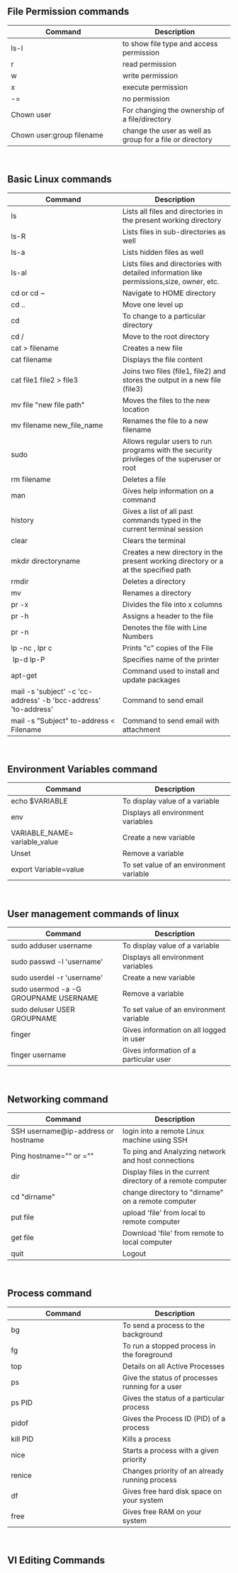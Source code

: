 ## File Permission commands

<table>

<thead>

<tr>

<th width="50%">Command</th>

<th>Description</th>

</tr>

</thead>

<tbody>

<tr>

<td>ls-l</td>

<td>to show file type and access permission</td>

</tr>

<tr>

<td>r</td>

<td>read permission</td>

</tr>

<tr>

<td>w</td>

<td>write permission</td>

</tr>

<tr>

<td>x</td>

<td>execute permission</td>

</tr>

<tr>

<td>-=</td>

<td>no permission</td>

</tr>

<tr>

<td>Chown user</td>

<td>For changing the ownership of a file/directory</td>

</tr>

<tr>

<td>Chown user:group filename</td>

<td>change the user as well as group for a file or directory</td>

</tr>

</tbody>

</table>
<br />

## Basic Linux commands

<table>

<thead>

<tr>

<th width="50%">Command</th>

<th>Description</th>

</tr>

</thead>

<tbody>

<tr>

<td>ls</td>

<td>Lists all files and directories in the present working directory</td>

</tr>

<tr>

<td>ls-R</td>

<td>Lists files in sub-directories as well</td>

</tr>

<tr>

<td>ls-a</td>

<td>Lists hidden files as well</td>

</tr>

<tr>

<td>ls-al</td>

<td>Lists files and directories with detailed information like permissions,size, owner, etc.</td>

</tr>

<tr>

<td>cd or cd ~</td>

<td>Navigate to HOME directory</td>

</tr>

<tr>

<td>cd ..</td>

<td>Move one level up</td>

</tr>

<tr>

<td>cd</td>

<td>To change to a particular directory</td>

</tr>

<tr>

<td>cd /</td>

<td>Move to the root directory</td>

</tr>

<tr>

<td>cat > filename</td>

<td>Creates a new file</td>

</tr>

<tr>

<td>cat filename</td>

<td>Displays the file content</td>

</tr>

<tr>

<td>cat file1 file2 > file3</td>

<td>Joins two files (file1, file2) and stores the output in a new file (file3)</td>

</tr>

<tr>

<td>mv file "new file path"</td>

<td>Moves the files to the new location</td>

</tr>

<tr>

<td>mv filename new_file_name</td>

<td>Renames the file to a new filename</td>

</tr>

<tr>

<td>sudo</td>

<td>Allows regular users to run programs with the security privileges of the superuser or root</td>

</tr>

<tr>

<td>rm filename</td>

<td>Deletes a file</td>

</tr>

<tr>

<td>man</td>

<td>Gives help information on a command</td>

</tr>

<tr>

<td>history</td>

<td>Gives a list of all past commands typed in the current terminal session</td>

</tr>

<tr>

<td>clear</td>

<td>Clears the terminal</td>

</tr>

<tr>

<td>mkdir directoryname</td>

<td>Creates a new directory in the present working directory or a at the specified path</td>

</tr>

<tr>

<td>rmdir</td>

<td>Deletes a directory</td>

</tr>

<tr>

<td>mv</td>

<td>Renames a directory</td>

</tr>

<tr>

<td>pr -x</td>

<td>Divides the file into x columns</td>

</tr>

<tr>

<td>pr -h</td>

<td>Assigns a header to the file</td>

</tr>

<tr>

<td>pr -n</td>

<td>Denotes the file with Line Numbers</td>

</tr>

<tr>

<td>lp -nc , lpr c</td>

<td>Prints "c" copies of the File</td>

</tr>

<tr>

<td> lp-d lp-P</td>

<td>Specifies name of the printer</td>

</tr>

<tr>

<td>apt-get</td>

<td>Command used to install and update packages</td>

</tr>

<tr>

<td>mail -s 'subject' -c 'cc-address' -b 'bcc-address' 'to-address'</td>

<td>Command to send email</td>

</tr>

<tr>

<td>mail -s "Subject" to-address < Filename</td>

<td>Command to send email with attachment</td>

</tr>

</tbody>

</table>

<br />

## Environment Variables command


<table class="table1 table-striped">

<thead>

<tr>

<th width="50%">Command</th>

<th>Description</th>

</tr>

</thead>

<tbody>

<tr>

<td>echo $VARIABLE</td>

<td>To display value of a variable</td>

</tr>

<tr>

<td>env</td>

<td>Displays all environment variables</td>

</tr>

<tr>

<td>VARIABLE_NAME= variable_value</td>

<td>Create a new variable</td>

</tr>

<tr>

<td>Unset</td>

<td>Remove a variable</td>

</tr>

<tr>

<td>export Variable=value</td>

<td>To set value of an environment variable</td>

</tr>

</tbody>

</table>

<br />

## User management commands of linux

<table class="table1 table-striped">

<thead>

<tr>

<th width="50%">Command</th>

<th>Description</th>

</tr>

</thead>

<tbody>

<tr>

<td>sudo adduser username</td>

<td>To display value of a variable</td>

</tr>

<tr>

<td>sudo passwd -l 'username'</td>

<td>Displays all environment variables</td>

</tr>

<tr>

<td>sudo userdel -r 'username'</td>

<td>Create a new variable</td>

</tr>

<tr>

<td>sudo usermod -a -G GROUPNAME USERNAME</td>

<td>Remove a variable</td>

</tr>

<tr>

<td>sudo deluser USER GROUPNAME</td>

<td>To set value of an environment variable</td>

</tr>

<tr>

<td>finger</td>

<td>Gives information on all logged in user</td>

</tr>

<tr>

<td>finger username</td>

<td>Gives information of a particular user</td>

</tr>

</tbody>

</table>

<br />

## Networking command

<table class="table1 table-striped">

<thead>

<tr>

<th width="50%">Command</th>

<th>Description</th>

</tr>

</thead>

<tbody>

<tr>

<td>SSH username@ip-address or hostname</td>

<td>login into a remote Linux machine using SSH</td>

</tr>

<tr>

<td>Ping hostname="" or =""</td>

<td>To ping and Analyzing network and host connections</td>

</tr>

<tr>

<td>dir</td>

<td>Display files in the current directory of a remote computer</td>

</tr>

<tr>

<td>cd "dirname"</td>

<td>change directory to "dirname" on a remote computer</td>

</tr>

<tr>

<td>put file</td>

<td>upload 'file' from local to remote computer</td>

</tr>

<tr>

<td>get file</td>

<td>Download 'file' from remote to local computer</td>

</tr>

<tr>

<td>quit</td>

<td>Logout</td>

</tr>

</tbody>

</table>

<br />

## Process command

<table class="table1 table-striped">

<thead>

<tr>

<th width="50%">Command</th>

<th>Description</th>

</tr>

</thead>

<tbody>

<tr>

<td>bg</td>

<td>To send a process to the background</td>

</tr>

<tr>

<td>fg</td>

<td>To run a stopped process in the foreground</td>

</tr>

<tr>

<td>top</td>

<td>Details on all Active Processes</td>

</tr>

<tr>

<td>ps</td>

<td>Give the status of processes running for a user</td>

</tr>

<tr>

<td>ps PID</td>

<td>Gives the status of a particular process</td>

</tr>

<tr>

<td>pidof</td>

<td>Gives the Process ID (PID) of a process</td>

</tr>

<tr>

<td>kill PID</td>

<td>Kills a process</td>

</tr>

<tr>

<td>nice</td>

<td>Starts a process with a given priority</td>

</tr>

<tr>

<td>renice</td>

<td>Changes priority of an already running process</td>

</tr>

<tr>

<td>df</td>

<td>Gives free hard disk space on your system</td>

</tr>

<tr>

<td>free</td>

<td>Gives free RAM on your system</td>

</tr>

</tbody>

</table>

<br />

## VI Editing Commands

